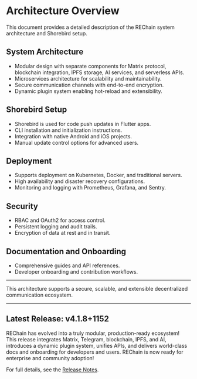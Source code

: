 # Architecture Overview

This document provides a detailed description of the REChain system architecture and Shorebird setup.

## System Architecture

- Modular design with separate components for Matrix protocol, blockchain integration, IPFS storage, AI services, and serverless APIs.
- Microservices architecture for scalability and maintainability.
- Secure communication channels with end-to-end encryption.
- Dynamic plugin system enabling hot-reload and extensibility.

## Shorebird Setup

- Shorebird is used for code push updates in Flutter apps.
- CLI installation and initialization instructions.
- Integration with native Android and iOS projects.
- Manual update control options for advanced users.

## Deployment

- Supports deployment on Kubernetes, Docker, and traditional servers.
- High availability and disaster recovery configurations.
- Monitoring and logging with Prometheus, Grafana, and Sentry.

## Security

- RBAC and OAuth2 for access control.
- Persistent logging and audit trails.
- Encryption of data at rest and in transit.

## Documentation and Onboarding

- Comprehensive guides and API references.
- Developer onboarding and contribution workflows.

---

This architecture supports a secure, scalable, and extensible decentralized communication ecosystem.

---

## Latest Release: v4.1.8+1152

REChain has evolved into a truly modular, production-ready ecosystem! This release integrates Matrix, Telegram, blockchain, IPFS, and AI, introduces a dynamic plugin system, unifies APIs, and delivers world-class docs and onboarding for developers and users. REChain is now ready for enterprise and community adoption!

For full details, see the [Release Notes](RELEASE_NOTES.md).
